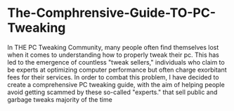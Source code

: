 # The-Comphrensive-Guide-TO-PC-Tweaking
In THE PC Tweaking Community, many people often find themselves lost when it comes to understanding how to properly tweak their pc. This has led to the emergence of countless "tweak sellers," individuals who claim to be experts at optimizing computer performance but often charge exorbitant fees for their services. In order to combat this problem, I have decided to create a comprehensive PC tweaking guide, with the aim of helping people avoid getting scammed by these so-called "experts." that sell public and garbage tweaks majority of the time

